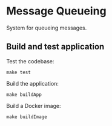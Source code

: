# Message Queueing

System for queueing messages.

## Build and test application

Test the codebase: 

```shell
make test
```

Build the application: 

```shell
make buildApp
```

Build a Docker image:

```shell
make buildImage
```

